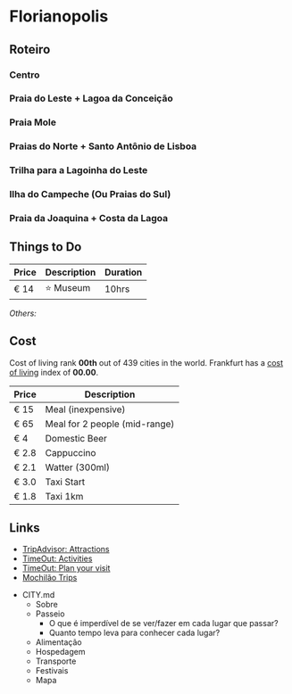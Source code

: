 # Florianopolis

## Roteiro

### Centro

### Praia do Leste + Lagoa da Conceição

### Praia Mole

### Praias do Norte + Santo Antônio de Lisboa

### Trilha para a Lagoinha do Leste

### Ilha do Campeche (Ou Praias do Sul)

### Praia da Joaquina + Costa da Lagoa




## Things to Do

Price  | Description    | Duration
-------|----------------|-----------
€ 14   | ⭐ Museum     | 10hrs

*Others:*

## Cost

Cost of living rank **00th** out of 439 cities in the world. Frankfurt has a [cost of living] index of **00.00**.

Price  | Description
------|-----------
€  15  | Meal (inexpensive)
€  65  | Meal for 2 people (mid-range)
€   4  | Domestic Beer
€ 2.8  | Cappuccino
€ 2.1  | Watter (300ml)
€ 3.0  | Taxi Start
€ 1.8  | Taxi 1km

## Links

- [TripAdvisor: Attractions](https://www.tripadvisor.com/Attractions-g188644-Activities-Brussels.html)
- [TimeOut: Activities](https://activities.timeout.com/en-us/brussels-l8/)
- [TimeOut: Plan your visit](https://www.timeout.com/brussels)
- [Mochilão Trips](https://www.mochilaotrips.com/destinos/europa/holanda/amsterdam/)

[cost of living]:https://www.numbeo.com/cost-of-living/rankings_current.jsp



 + CITY.md
    - Sobre
    - Passeio
	  - O que é imperdível de se ver/fazer em cada lugar que passar?
	  - Quanto tempo leva para conhecer cada lugar?
    - Alimentação
	- Hospedagem
	- Transporte
	- Festivais
	- Mapa
